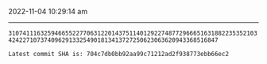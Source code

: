 2022-11-04 10:29:14 am

---

`310741116325946655227706312201437511401292274877296665163188223535210342422710737409629133254901813413727250623063620943368516847`

`Latest commit SHA is: 704c7db0bb92aa99c71212ad2f938773ebb66ec2 `
